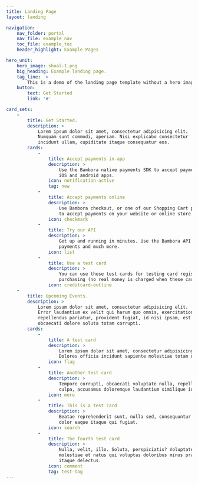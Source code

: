 ```yaml
---
title: Landing Page
layout: landing

navigation:
    nav_folder: portal 
    nav_file: example_nav 
    toc_file: example_toc
    header_highlight: Example Pages

hero_unit:
    hero_image: shoal-1.png
    big_heading: Example landing page.
    tag_line:  > 
        This is a demo of the landing page template without a hero image.
    button: 
        text: Get Started
        link: '#'

card_sets:
    -  
        title: Get Started.
        description: >
            Lorem ipsum dolor sit amet, consectetur adipisicing elit. 
            Numquam sunt commodi, aperiam. Nisi explicabo consectetur 
            incidunt ullam, cupiditate itaque consequatur eos. 
        cards:
            -                
                title: Accept payments in-app
                description: > 
                    Use the Bambora native payments SDK to accept payments in 
                    iOS and android apps.
                icon: notification-active
                tag: new
            -
                title: Accept payments online  
                description: > 
                    Use Bambora checkout, or one of our Shopping Cart plugins, 
                    to accept payments on your website or online store.
                icon: checkmark
            -
                title: Try our API 
                description: >
                    Get up and running in minutes. Use the Bambora API to make 
                    payments and much more.
                icon: list
            -
                title: Use a test card 
                description: >
                    You can use these test cards for testing card registration and 
                    purchasing (no real money is charged when these cards are used).
                icon: creditcard-outline
    -
        title: Upcoming Events.
        description: >
            Lorem ipsum dolor sit amet, consectetur adipisicing elit. 
            Error laudantium ex velit qui harum quo omnis, exercitationem 
            repellendus pariatur, provident fugiat, id nisi ipsam, est 
            obcaecati dolore soluta totam corrupti.
        cards:
            - 
                title: A test card
                description: > 
                    Lorem ipsum dolor sit amet, consectetur adipisicing elit. 
                    Dolores officia incidunt sapiente molestiae totam quisquam.
                icon: flag
            -
                title: Another test card
                description: > 
                    Tempore corrupti, obcaecati voluptate nulla, repellat labore 
                    culpa, accusamus doloremque laudantium similique id molestiae.
                icon: more
            -
                title: This is a test card
                description: >
                    Beatae reprehenderit sunt, nulla sed, consequuntur nesciunt 
                    dolor eaque itaque qui fugiat.
                icon: search
            -
                title: The fourth test card
                description: >
                    Nulla, velit, illo. Soluta, perspiciatis? Voluptate esse, 
                    molestiae et natus qui voluptas doloribus minus praesentium 
                    itaque delectus.
                icon: comment
                tag: test-tag
---
```

